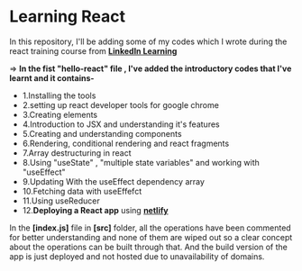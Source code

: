 # Learning React

In this repository, I'll be adding some of my codes which I wrote during the react training course
from [**LinkedIn Learning**](https://www.linkedin.com/learning/me)


=> **In the fist "hello-react" file , I've added the introductory codes that I've learnt and it contains-**
   - 1.Installing the tools
   - 2.setting up react developer tools for google chrome
   - 3.Creating elements 
   - 4.Introduction to JSX and understanding it's features
   - 5.Creating and understanding components
   - 6.Rendering, conditional rendering and react fragments
   - 7.Array destructuring in react
   - 8.Using "useState" , "multiple state variables" and working with "useEffect"
   - 9.Updating With the useEffect dependency array
   - 10.Fetching data with useEffefct
   - 11.Using useReducer
   - 12.**Deploying a React app** using [**netlify**](https://app.netlify.com/teams/pegasus-01/overview)


In the **[index.js]** file in **[src]** folder, all the operations have been commented for better understanding and none of them are wiped out so a clear concept about the operations can be built through that. And the build version of the app is just deployed and not hosted due to unavailability of domains.
